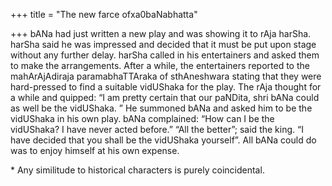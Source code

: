 +++
title = "The new farce ofxa0baNabhatta"

+++
bANa had just written a new play and was showing it to rAja harSha.
harSha said he was impressed and decided that it must be put upon stage
without any further delay. harSha called in his entertainers and asked
them to make the arrangements. After a while, the entertainers reported
to the mahArAjAdiraja paramabhaTTAraka of sthAneshwara stating that they
were hard-pressed to find a suitable vidUShaka for the play. The rAja
thought for a while and quipped: “I am pretty certain that our paNDita,
shri bANa could as well be the vidUShaka. ” He summoned bANa and asked
him to be the vidUShaka in his own play. bANa complained: “How can I be
the vidUShaka? I have never acted before.” “All the better”; said the
king. “I have decided that you shall be the vidUShaka yourself”. All
bANa could do was to enjoy himself at his own expense.

\* Any similitude to historical characters is purely coincidental.
